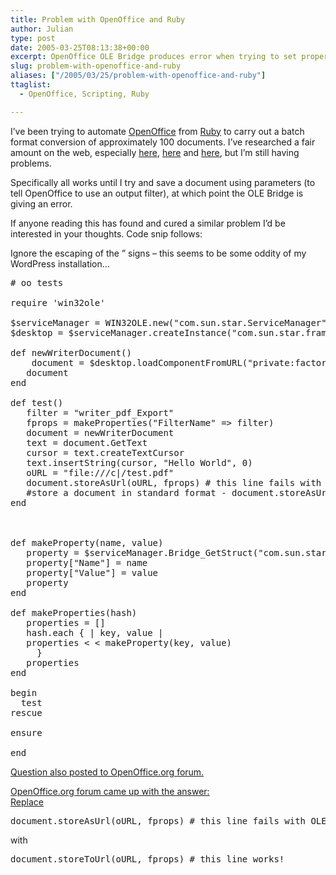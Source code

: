 ```yaml
---
title: Problem with OpenOffice and Ruby
author: Julian
type: post
date: 2005-03-25T08:13:38+00:00
excerpt: OpenOffice OLE Bridge produces error when trying to set properties from Ruby
slug: problem-with-openoffice-and-ruby 
aliases: ["/2005/03/25/problem-with-openoffice-and-ruby"]
ttaglist:
  - OpenOffice, Scripting, Ruby

---
```

I&#8217;ve been trying to automate [OpenOffice][1] from [Ruby][2] to carry out a batch format conversion of approximately 100 documents. I&#8217;ve researched a fair amount on the web, especially [here][3], [here][4] and [here][5], but I&#8217;m still having problems.

Specifically all works until I try and save a document using parameters (to tell OpenOffice to use an output filter), at which point the OLE Bridge is giving an error. 

If anyone reading this has found and cured a similar problem I&#8217;d be interested in your thoughts. Code snip follows:
  
<!--more-->


  
Ignore the escaping of the &#8221; signs &#8211; this seems to be some oddity of my WordPress installation&#8230;

<pre># oo tests

require 'win32ole'

$serviceManager = WIN32OLE.new("com.sun.star.ServiceManager")
$desktop = $serviceManager.createInstance("com.sun.star.frame.Desktop")

def newWriterDocument()
    document = $desktop.loadComponentFromURL("private:factory/swriter", "_blank", 0, [])
   document
end

def test()
   filter = "writer_pdf_Export"
   fprops = makeProperties("FilterName" => filter)
   document = newWriterDocument
   text = document.GetText
   cursor = text.createTextCursor
   text.insertString(cursor, "Hello World", 0)
   oURL = "file:///c|/test.pdf"
   document.storeAsUrl(oURL, fprops) # this line fails with OLE error
   #store a document in standard format - document.storeAsUrl(oURL, []) - works
end



def makeProperty(name, value)
   property = $serviceManager.Bridge_GetStruct("com.sun.star.beans.PropertyValue")
   property["Name"] = name
   property["Value"] = value
   property
end
   
def makeProperties(hash)
   properties = []
   hash.each { | key, value |
   properties &lt; &lt; makeProperty(key, value)
     }
   properties
end

begin
  test
rescue

ensure

end
</pre>

<ins datetime="2005-03-29T19:00:46-01:00">Question also <a href="https://www.oooforum.org/forum/viewtopic.phtml?t=18607">posted</a> to OpenOffice.org forum.</ins>

<ins datetime="2005-03-29T22:16:16-01:00">OpenOffice.org forum came up with the answer:<br /> Replace </p> 


  <pre>document.storeAsUrl(oURL, fprops) # this line fails with OLE error</pre>



  <p>
    with
  </p>



  <pre>document.storeToUrl(oURL, fprops) # this line works!</pre>



  <p>
    </ins>
  </p>

 [1]: https://www.openoffice.org/
 [2]: https://www.ruby-lang.org/
 [3]: https://www.rubygarden.org/ruby/ruby?OpenOffice
 [4]: https://www.oooforum.org/forum/viewtopic.phtml?t=3510
 [5]: https://www.oooforum.org/forum/viewtopic.phtml?t=9815